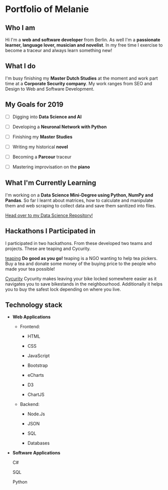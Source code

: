 # Portfolio of Melanie

## Who I am

Hi I'm a **web and software developer** from Berlin. As well I'm a **passionate learner, language lover, musician and novelist**. In my free time I exercise to become a traceur and always learn something new!

## What I do

I'm busy finishing my **Master Dutch Studies** at the moment and work part time at a **Corporate Security company**. My work ranges from SEO and Design to Web and Software Development.

## My Goals for 2019

- [ ] Digging into **Data Science and AI**

- [ ] Developing a **Neuronal Network with Python**

- [ ] Finishing my **Master Studies**

- [ ] Writing my historical **novel** 

- [ ] Becoming a **Parcour** traceur

- [ ] Mastering improvisation on the **piano**


## What I'm Currently Learning

I'm working on a **Data Science Mini-Degree using Python, NumPy and Pandas**. So far I learnt about matrices, how to calculate and manipulate them and web scraping to collect data and save them sanitized into files.

[Head over to my Data Science Repository!](https://andoeme.github.io/datascience/)


## Hackathons I Participated in

I participated in two hackathons. From these developed two teams and projects. These are teaping and Cycurity.

[teaping](https://andoeme.github.io/teaping/)
**Do good as you go!** teaping is a NGO wanting to help tea pickers. Buy a tea and donate some money of the buying price to the people who made your tea possible!

[Cycurity](https://github.com/andoeme/cycurity) 
Cycurity makes leaving your bike locked somewhere easier as it navigates you to save bikestands in the neighbourhood. Additionally it helps you to buy the safest lock depending on where you live.


## Technology stack

* **Web Applications**

    - Frontend:
    
        - HTML
        
        - CSS
        
        - JavaScript
        
        - Bootstrap
        
        - eCharts
        
        - D3
        
        - ChartJS
        
    - Backend:
    
        - Node.Js
    
        - JSON
        
        - SQL
        
        - Databases

* **Software Applications**

    C#

    SQL
    
    Python






